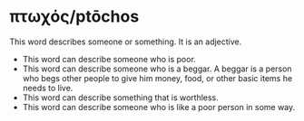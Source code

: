 # πτωχός/ptōchos
This word describes someone or something. It is an adjective.
* This word can describe someone who is poor.
* This word can describe someone who is a beggar. A beggar is a person who begs other people to give him money, food, or other basic items he needs to live.
* This word can describe something that is worthless.
* This word can describe someone who is like a poor person in some way.
